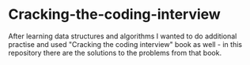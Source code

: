 # Cracking-the-coding-interview

After learning data structures and algorithms I wanted to do additional practise and used "Cracking the coding interview" book as well - in this repository there are the solutions to the problems from that book.
